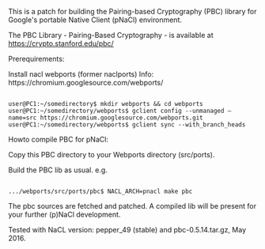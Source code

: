 This is a patch for building the Pairing-based Cryptography (PBC) library for Google's portable Native Client (pNaCl) environment. 

The PBC Library - Pairing-Based Cryptography - is available at
https://crypto.stanford.edu/pbc/


<p>Prerequirements:</p>
Install nacl webports (former naclports)
Info: https://chromium.googlesource.com/webports/
<pre><code>
user@PC1:~/somedirectory$ mkdir webports && cd webports
user@PC1:~/somedirectory/webports$ gclient config --unmanaged –name=src https://chromium.googlesource.com/webports.git
user@PC1:~/somedirectory/webports$ gclient sync --with_branch_heads
</code></pre>

Howto compile PBC for pNaCl:

Copy this PBC directory to your Webports directory (src/ports). 

Build the PBC lib as usual. e.g. 

<pre><code>
.../webports/src/ports/pbc$ NACL_ARCH=pnacl make pbc 
</code></pre>

The pbc sources are fetched and patched. A compiled lib will be present for your further (p)NaCl development. 

Tested with NaCL version: pepper_49 (stable) and pbc-0.5.14.tar.gz, May 2016.

